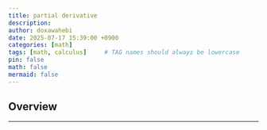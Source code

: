 ```yaml
---
title: partial derivative
description: 
author: doxawahebi
date: 2025-07-17 15:39:00 +0900
categories: [math]
tags: [math, calculus]     # TAG names should always be lowercase
pin: false
math: false
mermaid: false
---
```



## Overview
---

